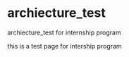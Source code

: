# archiecture_test
archiecture_test for internship program

this is a test page for intership program
